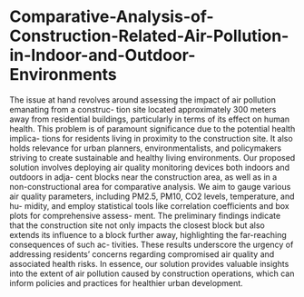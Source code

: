 # Comparative-Analysis-of-Construction-Related-Air-Pollution-in-Indoor-and-Outdoor-Environments

The issue at hand revolves around assessing the impact of air pollution emanating from a construc-
tion site located approximately 300 meters away from residential buildings, particularly in terms of its
effect on human health. This problem is of paramount significance due to the potential health implica-
tions for residents living in proximity to the construction site. It also holds relevance for urban planners,
environmentalists, and policymakers striving to create sustainable and healthy living environments. Our
proposed solution involves deploying air quality monitoring devices both indoors and outdoors in adja-
cent blocks near the construction area, as well as in a non-constructional area for comparative analysis.
We aim to gauge various air quality parameters, including PM2.5, PM10, CO2 levels, temperature, and hu-
midity, and employ statistical tools like correlation coefficients and box plots for comprehensive assess-
ment. The preliminary findings indicate that the construction site not only impacts the closest block but
also extends its influence to a block further away, highlighting the far-reaching consequences of such ac-
tivities. These results underscore the urgency of addressing residents’ concerns regarding compromised
air quality and associated health risks. In essence, our solution provides valuable insights into the extent
of air pollution caused by construction operations, which can inform policies and practices for healthier
urban development.


